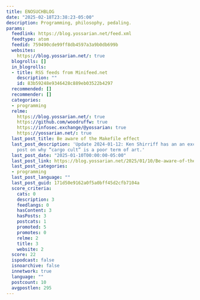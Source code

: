 ```yaml
---
title: ENOSUCHBLOG
date: "2025-02-18T23:38:23-05:00"
description: Programming, philosophy, pedaling.
params:
  feedlink: https://blog.yossarian.net/feed.xml
  feedtype: atom
  feedid: 759490cde99ff8db4597a3a9b0db699b
  websites:
    https://blog.yossarian.net/: true
  blogrolls: []
  in_blogrolls:
  - title: RSS feeds from Minifeed.net
    description: ""
    id: 83b59248e9346428c889eb03522b4297
  recommended: []
  recommender: []
  categories:
  - programming
  relme:
    https://blog.yossarian.net/: true
    https://github.com/woodruffw: true
    https://infosec.exchange/@yossarian: true
    https://yossarian.net/: true
  last_post_title: Be aware of the Makefile effect
  last_post_description: 'Update 2024-01-12: Ken Shirriff has an an excellent blog
    post on why “cargo cult” is a poor term of art.'
  last_post_date: "2025-01-10T00:00:00-05:00"
  last_post_link: https://blog.yossarian.net/2025/01/10/Be-aware-of-the-Makefile-effect
  last_post_categories:
  - programming
  last_post_language: ""
  last_post_guid: 171d50e9162a0f5a0bff45d2cfb7104a
  score_criteria:
    cats: 0
    description: 3
    feedlangs: 0
    hasContent: 3
    hasPosts: 3
    postcats: 1
    promoted: 5
    promotes: 0
    relme: 2
    title: 3
    website: 2
  score: 22
  ispodcast: false
  isnoarchive: false
  innetwork: true
  language: ""
  postcount: 10
  avgpostlen: 295
---
```

